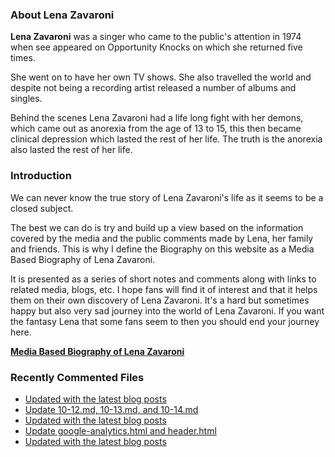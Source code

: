 ### About Lena Zavaroni

<p><strong>Lena Zavaroni</strong> was a singer who came to the public's attention in 1974 when see appeared on Opportunity Knocks on which she returned five times.</p>

<p>She went on to have her own TV shows. She also travelled the world and despite not being a recording artist released a number of albums and singles.</p>

<p>Behind the scenes Lena Zavaroni had a life long fight with her demons, which came out as anorexia from the age of 13 to 15, this then became clinical depression which lasted the rest of her life. The truth is the anorexia also lasted the rest of her life.</p>

### Introduction

<p>We can never know the true story of Lena Zavaroni's life as it seems to be a closed subject.</p>

<p>The best we can do is try and build up a view based on the information covered by the media and the public comments made by Lena, her family and friends. This is why I define the Biography on this website as a Media Based Biography of Lena Zavaroni.</p>

<p>It is presented as a series of short notes and comments along with links to related media, blogs, etc. I hope fans will find it of interest and that it helps them on their own discovery of Lena Zavaroni. It's a hard but sometimes happy but also very sad journey into the world of Lena Zavaroni. If you want the fantasy Lena that some fans seem to then you should end your journey here.</p>

<a href="https://fanzoflenazavaroni.github.io/biography/lena-zavaroni/"><strong>Media Based Biography of Lena Zavaroni</strong></a>

### Recently Commented Files

<!-- BLOG-POST-LIST:START -->
- [Updated with the latest blog posts](https://github.com/FanzOfLenaZavaroni/fanzoflenazavaroni.github.io/commit/1055b803f97b90f94ecc635e739da442bbc3b7a6)
- [Update 10-12.md, 10-13.md, and 10-14.md](https://github.com/FanzOfLenaZavaroni/fanzoflenazavaroni.github.io/commit/b6117250bc1b4f2dc996a6f6bda173e1f70364c7)
- [Updated with the latest blog posts](https://github.com/FanzOfLenaZavaroni/fanzoflenazavaroni.github.io/commit/f69daf8e2d22e992fe111b6410f1fa3c1e19f737)
- [Update google-analytics.html and header.html](https://github.com/FanzOfLenaZavaroni/fanzoflenazavaroni.github.io/commit/09dcb39f91e33f036ee453033e132122a1c9561d)
- [Updated with the latest blog posts](https://github.com/FanzOfLenaZavaroni/fanzoflenazavaroni.github.io/commit/a985ea1e942c379d38a83f23cef3f3aaffffa80e)
<!-- BLOG-POST-LIST:END -->
